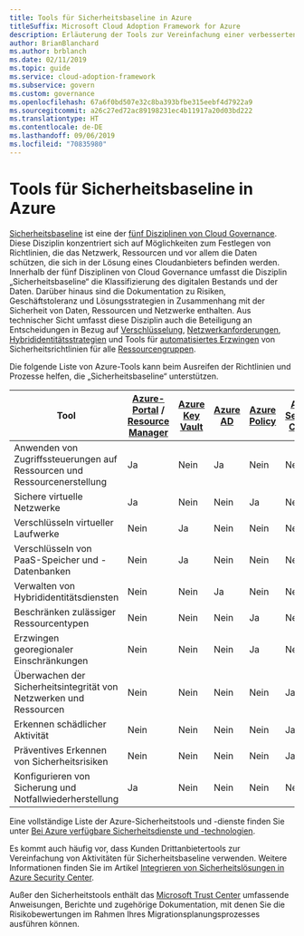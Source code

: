 ```yaml
---
title: Tools für Sicherheitsbaseline in Azure
titleSuffix: Microsoft Cloud Adoption Framework for Azure
description: Erläuterung der Tools zur Vereinfachung einer verbesserten Sicherheitsbaseline in Azure.
author: BrianBlanchard
ms.author: brblanch
ms.date: 02/11/2019
ms.topic: guide
ms.service: cloud-adoption-framework
ms.subservice: govern
ms.custom: governance
ms.openlocfilehash: 67a6f0bd507e32c8ba393bfbe315eebf4d7922a9
ms.sourcegitcommit: a26c27ed72ac89198231ec4b11917a20d03bd222
ms.translationtype: HT
ms.contentlocale: de-DE
ms.lasthandoff: 09/06/2019
ms.locfileid: "70835980"
---
```

# <a name="security-baseline-tools-in-azure"></a>Tools für Sicherheitsbaseline in Azure

[Sicherheitsbaseline](index.md) ist eine der [fünf Disziplinen von Cloud Governance](../governance-disciplines.md). Diese Disziplin konzentriert sich auf Möglichkeiten zum Festlegen von Richtlinien, die das Netzwerk, Ressourcen und vor allem die Daten schützen, die sich in der Lösung eines Cloudanbieters befinden werden. Innerhalb der fünf Disziplinen von Cloud Governance umfasst die Disziplin „Sicherheitsbaseline“ die Klassifizierung des digitalen Bestands und der Daten. Darüber hinaus sind die Dokumentation zu Risiken, Geschäftstoleranz und Lösungsstrategien in Zusammenhang mit der Sicherheit von Daten, Ressourcen und Netzwerke enthalten. Aus technischer Sicht umfasst diese Disziplin auch die Beteiligung an Entscheidungen in Bezug auf [Verschlüsselung](../../decision-guides/encryption/index.md), [Netzwerkanforderungen](../../decision-guides/software-defined-network/index.md), [Hybrididentitätsstrategien](../../decision-guides/identity/index.md) und Tools für [automatisiertes Erzwingen](../../decision-guides/policy-enforcement/index.md) von Sicherheitsrichtlinien für alle [Ressourcengruppen](../../decision-guides/resource-consistency/index.md).

Die folgende Liste von Azure-Tools kann beim Ausreifen der Richtlinien und Prozesse helfen, die „Sicherheitsbaseline“ unterstützen.

| Tool | [Azure-Portal](https://azure.microsoft.com/features/azure-portal) / [Resource Manager](/azure/azure-resource-manager/resource-group-overview)  | [Azure Key Vault](/azure/key-vault)  | [Azure AD](/azure/active-directory/fundamentals/active-directory-whatis) | [Azure Policy](/azure/governance/policy/overview) | [Azure Security Center](/azure/security-center/security-center-intro) | [Azure Monitor](/azure/azure-monitor/overview) |
|------------------------------------------------------------|---------------------------------|-----------------|----------|--------------|-----------------------|---------------|
| Anwenden von Zugriffssteuerungen auf Ressourcen und Ressourcenerstellung   | Ja                             | Nein              | Ja      | Nein           | Nein                    | Nein            |
| Sichere virtuelle Netzwerke                                    | Ja                             | Nein              | Nein       | Ja          | Nein                    | Nein            |
| Verschlüsseln virtueller Laufwerke                                     | Nein                              | Ja             | Nein       | Nein           | Nein                    | Nein            |
| Verschlüsseln von PaaS-Speicher und -Datenbanken                         | Nein                              | Ja             | Nein       | Nein           | Nein                    | Nein            |
| Verwalten von Hybrididentitätsdiensten                            | Nein                              | Nein              | Ja      | Nein           | Nein                    | Nein            |
| Beschränken zulässiger Ressourcentypen                         | Nein                              | Nein              | Nein       | Ja          | Nein                    | Nein            |
| Erzwingen georegionaler Einschränkungen                          | Nein                              | Nein              | Nein       | Ja          | Nein                    | Nein            |
| Überwachen der Sicherheitsintegrität von Netzwerken und Ressourcen          | Nein                              | Nein              | Nein       | Nein           | Ja                   | Ja           |
| Erkennen schädlicher Aktivität                                  | Nein                              | Nein              | Nein       | Nein           | Ja                   | Ja           |
| Präventives Erkennen von Sicherheitsrisiken                        | Nein                              | Nein              | Nein       | Nein           | Ja                   | Nein            |
| Konfigurieren von Sicherung und Notfallwiederherstellung                     | Ja                             | Nein              | Nein       | Nein           | Nein                    | Nein            |

Eine vollständige Liste der Azure-Sicherheitstools und -dienste finden Sie unter [Bei Azure verfügbare Sicherheitsdienste und -technologien](/azure/security/azure-security-services-technologies).

Es kommt auch häufig vor, dass Kunden Drittanbietertools zur Vereinfachung von Aktivitäten für Sicherheitsbaseline verwenden. Weitere Informationen finden Sie im Artikel [Integrieren von Sicherheitslösungen in Azure Security Center](/azure/security-center/security-center-partner-integration).

Außer den Sicherheitstools enthält das [Microsoft Trust Center](https://www.microsoft.com/trustcenter/guidance/risk-assessment) umfassende Anweisungen, Berichte und zugehörige Dokumentation, mit denen Sie die Risikobewertungen im Rahmen Ihres Migrationsplanungsprozesses ausführen können.
